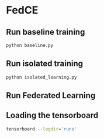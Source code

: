 # FedCE

## Run baseline training

```bash
python baseline.py
```

## Run isolated training

```bash
python isolated_learning.py
```

## Run Federated Learning

## Loading the tensorboard

```bash
tensorboard --logdir='runs'
```